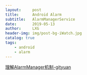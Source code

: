 ```yaml
---
layout:     post
title:      Android Alarm
subtitle:   AlarmManagerService
date:       2019-05-13
author:     LXG
header-img: img/post-bg-iWatch.jpg
catalog: true
tags:
    - android
    - alarm
---
```


[理解AlarmManager机制-gityuan](http://gityuan.com/2017/03/12/alarm_manager_service/)



